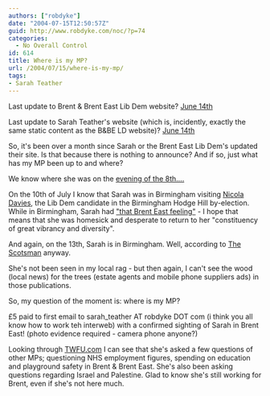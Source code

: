 ```yaml
---
authors: ["robdyke"]
date: "2004-07-15T12:50:57Z"
guid: http://www.robdyke.com/noc/?p=74
categories:
  - No Overall Control
id: 614
title: Where is my MP?
url: /2004/07/15/where-is-my-mp/
tags:
- Sarah Teather
---
```

Last update to Brent & Brent East Lib Dem website? [June 14th](http://www.brentlibdems.org.uk/news/142.html?PHPSESSID=46cc43870df9d674104929b0bb6772b6)
  
Last update to Sarah Teather's website (which is, incidently, exactly the same static content as the B&BE LD website)? [June 14th](http://www.sarahteather.libdems.org.uk/news/142.html?PHPSESSID=6bd06813688300c563d1587546033f5f)

So, it's been over a month since Sarah or the Brent East Lib Dem's updated their site. Is that because there is nothing to announce? And if so, just what has my MP been up to and where?

We know where she was on the [evening of the 8th....](http://sarah-teather-mp.blogspot.com/2004/07/question-time-last-night.html)

On the 10th of July I know that Sarah was in Birmingham visiting [Nicola Davies](http://www.libdems.org.uk/index.cfm/page.whois/section.people/wid.406), the Lib Dem candidate in the Birmingham Hodge Hill by-election. While in Birmingham, Sarah had ["that Brent East feeling"](http://www.hodgehill-libdems.org.uk/news/55.html?PHPSESSID=2cfcf8060af90a517a3737588d39ad2f) - I hope that means that she was homesick and desperate to return to her "constituency of great vibrancy and diversity".

And again, on the 13th, Sarah is in Birmingham. Well, according to [The Scotsman](http://news.scotsman.com/latest.cfm?id=3201751) anyway.

She's not been seen in my local rag - but then again, I can't see the wood (local news) for the trees (estate agents and mobile phone suppliers ads) in those publications.

So, my question of the moment is: where is my MP?

£5 paid to first email to sarah_teather AT robdyke DOT com (i think you all know how to work teh interweb) with a confirmed sighting of Sarah in Brent East! (photo evidence required - camera phone anyone?)

Looking through [TWFU.com](http://www.theyworkforyou.com) I can see that she's asked a few questions of other MPs; questioning NHS employment figures, spending on education and playground safety in Brent & Brent East. She's also been asking questions regarding Israel and Palestine. Glad to know she's still working for Brent, even if she's not here much.